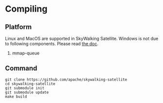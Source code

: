 # Compiling

## Platform
Linux and MacOS are supported in SkyWalking Satellite. Windows is not due to following components. Please read [the doc](../../FAQ/running_on_windows.md).

1. mmap-queue

## Command
```shell script
git clone https://github.com/apache/skywalking-satellite
cd skywalking-satellite
git submodule init
git submodule update
make build
```